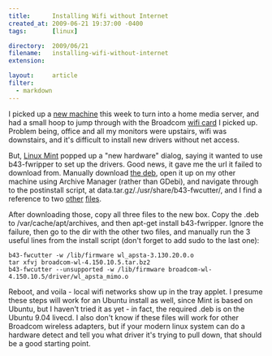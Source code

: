 ```yaml
---
title:      Installing Wifi without Internet
created_at: 2009-06-21 19:37:00 -0400
tags:       [linux]

directory:  2009/06/21
filename:   installing-wifi-without-internet
extension:  

layout:     article
filter:
  - markdown
---
```


I picked up a [new machine][] this week to turn into a home media server, and had a small hoop to jump through with the Broadcom [wifi card][] I picked up. Problem being, office and all my monitors were upstairs, wifi was downstairs, and it's difficult to install new drivers without net access.

[new machine]: http://www.ncix.com/products/?sku=33671
[wifi card]: http://www.ncix.com/products/?sku=24255

But, [Linux Mint][] popped up a "new hardware" dialog, saying it wanted to use b43-fwripper to set up the drivers. Good news, it gave me the url it failed to download from. Manually download [the deb][], open it up on my other machine using Archive Manager (rather than GDebi), and navigate through to the postinstall script, at data.tar.gz/./usr/share/b43-fwcutter/, and I find a reference to two [other][] [files][].

[Linux Mint]: http://www.linuxmint.com
[the deb]: http://archive.ubuntu.com/ubuntu/pool/main/b/b43-fwcutter/b43-fwcutter_011-5_i386.deb
[other]: http://downloads.openwrt.org/sources/wl_apsta-3.130.20.0.o
[files]: http://mirror2.openwrt.org/sources/broadcom-wl-4.150.10.5.tar.bz2

After downloading those, copy all three files to the new box. Copy the .deb to /var/cache/apt/archives, and then apt-get install b43-fwripper. Ignore the failure, then go to the dir with the other two files, and manually run the 3 useful lines from the install script (don't forget to add sudo to the last one):

    b43-fwcutter -w /lib/firmware wl_apsta-3.130.20.0.o
    tar xfvj broadcom-wl-4.150.10.5.tar.bz2
    b43-fwcutter --unsupported -w /lib/firmware broadcom-wl-4.150.10.5/driver/wl_apsta_mimo.o

Reboot, and voila - local wifi networks show up in the tray applet. I presume these steps will work for an Ubuntu install as well, since Mint is based on Ubuntu, but I haven't tried it as yet - in fact, the required .deb is on the Ubuntu 9.04 livecd. I also don't know if these files will work for other Broadcom wireless adapters, but if your modern linux system can do a hardware detect and tell you what driver it's trying to pull down, that should be a good starting point.
